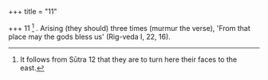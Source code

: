 +++
title = "11"

+++
11 [^5] . Arising (they should) three times (murmur the verse), 'From that place may the gods bless us' (Rig-veda I, 22, 16).


[^5]:  It follows from Sūtra 12 that they are to turn here their faces to the east.
